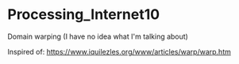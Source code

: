 # Processing_Internet10
Domain warping (I have no idea what I'm talking about)

Inspired of: https://www.iquilezles.org/www/articles/warp/warp.htm
